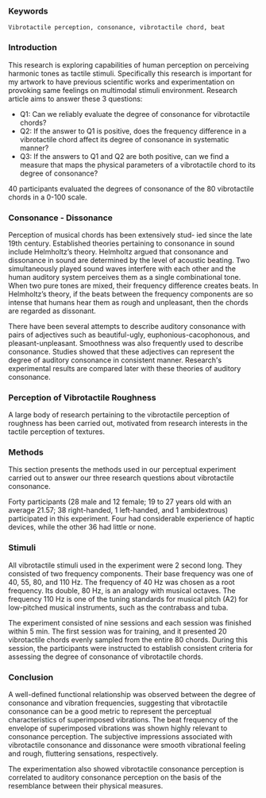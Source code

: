 ### Keywords
	Vibrotactile perception, consonance, vibrotactile chord, beat
### Introduction
This research is exploring capabilities of human perception on perceiving harmonic tones as tactile stimuli. Specifically this research is important for my artwork to have previous scientific works and experimentation on provoking same feelings on multimodal stimuli environment. Research article aims to answer these 3 questions:

- Q1: Can we reliably evaluate the degree of consonance for vibrotactile chords?
- Q2: If the answer to Q1 is positive, does the frequency difference in a vibrotactile chord affect its degree of consonance in systematic manner?
- Q3: If the answers to Q1 and Q2 are both positive, can we find a measure that maps the physical parameters of a vibrotactile chord to its degree of consonance?

40 participants evaluated the degrees of consonance of the 80 vibrotactile chords in a 0-100 scale.
### Consonance - Dissonance
Perception of musical chords has been extensively stud- ied since the late 19th century. Established theories pertaining to consonance in sound include Helmholtz’s theory. Helmholtz argued that consonance and dissonance in sound are determined by the level of acoustic beating. Two simultaneously played sound waves interfere with each other and the human auditory system perceives them as a single combinational tone. When two pure tones are mixed, their frequency difference creates beats. In Helmholtz’s theory, if the beats between the frequency components are so intense that humans hear them as rough and unpleasant, then the chords are regarded as dissonant. 

There have been several attempts to describe auditory consonance with pairs of adjectives such as beautiful-ugly, euphonious-cacophonous, and pleasant-unpleasant. Smoothness was also frequently used to describe consonance. Studies showed that these adjectives can represent the degree of auditory consonance in consistent manner. Research's experimental results are compared later with these theories of auditory consonance.
### Perception of Vibrotactile Roughness
A large body of research pertaining to the vibrotactile perception of roughness has been carried out, motivated from research interests in the tactile perception of textures. 
### Methods
This section presents the methods used in our perceptual experiment carried out to answer our three research questions about vibrotactile consonance.

Forty participants (28 male and 12 female; 19 to 27 years old with an average 21.57; 38 right-handed, 1 left-handed, and 1 ambidextrous) participated in this experiment. Four had considerable experience of haptic devices, while the other 36 had little or none.
### Stimuli
All vibrotactile stimuli used in the experiment were 2 second long. They consisted of two frequency components. Their base frequency was one of 40, 55, 80, and 110 Hz. The frequency of 40 Hz was chosen as a root frequency. Its double, 80 Hz, is an analogy with musical octaves. The frequency 110 Hz is one of the tuning standards for musical pitch (A2) for low-pitched musical instruments, such as the contrabass and tuba.

The experiment consisted of nine sessions and each session was finished within 5 min. The first session was for training, and it presented 20 vibrotactile chords evenly sampled from the entire 80 chords. During this session, the participants were instructed to establish consistent criteria for assessing the degree of consonance of vibrotactile chords.

### Conclusion 
A well-defined functional relationship was observed between the degree of consonance and vibration frequencies, suggesting that vibrotactile consonance can be a good metric to represent the perceptual characteristics of superimposed vibrations. The beat frequency of the envelope of superimposed vibrations was shown highly relevant to consonance perception. The subjective impressions associated with vibrotactile consonance and dissonance were smooth vibrational feeling and rough, fluttering sensations, respectively. 

The experimentation also showed vibrotactile consonance perception is correlated to auditory consonance perception on the basis of the resemblance between their physical measures.